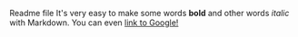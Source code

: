 Readme file
It's very easy to make some words **bold** and other words *italic* with Markdown. You can even [link to Google!](http://google.com)
